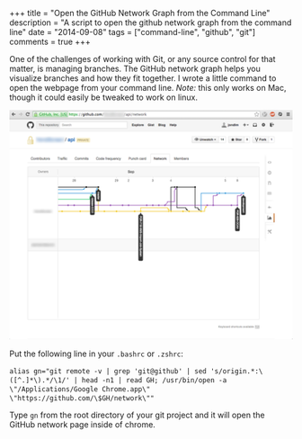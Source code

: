+++
title       = "Open the GitHub Network Graph from the Command Line"
description = "A script to open the github network graph from the command line"
date        = "2014-09-08"
tags        = ["command-line", "github", "git"]
comments    = true
+++

One of the challenges of working with Git, or any source control for that
matter, is managing branches. The GitHub network graph helps you visualize
branches and how they fit together. I wrote a little command to open the webpage
from your command line. *Note:* this only works on Mac, though it could easily
be tweaked to work on linux.

![Network graph](/images/gn-network.png)

Put the following line in your `.bashrc` or `.zshrc`:

    alias gn="git remote -v | grep 'git@github' | sed 's/origin.*:\([^.]*\).*/\1/' | head -n1 | read GH; /usr/bin/open -a \"/Applications/Google Chrome.app\" \"https://github.com/\$GH/network\""

Type `gn` from the root directory of your git project and it will open the
GitHub network page inside of chrome.

